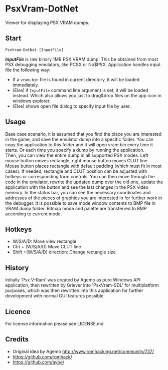 PsxVram-DotNet
===========

Viewer for displaying PSX VRAM dumps.

Start
-----

```
PsxVram-DotNet [InputFile]
```

***InputFile*** is raw binary 1MB PSX VRAM dump. This be obtained from most PSX debugging emulators, like PCSX or No$PSX.
Application handles input file the following way:

- If a `vram.bin` file is found in current directory, it will be loaded immediately.
- (Else) if `InputFile` command line argument is set, it will be loaded instead. Which also allows you just to drag&drop files on the app icon in windows explorer.
- (Else) shows open file dialog to specify input file by user.

Usage
-------

Base case scenario, it is assumed that you find the place you are interested in the game, and save the emulator dump into a specific folder. You can copy the application to this folder and it will open vram.bin every time it starts. Or each time you specify a dump by running the application.  
Then, you can view the entire dump in all supported PSX modes. Left mouse button moves rectangle, right mouse button moves CLUT line. Mouse button places rectangle with default padding (which must fit in most cases). If needed, rectangle and CLUT position can be adjusted with hotkeys or corresponding form controls. 
You can then move through the code in the emulator, rewrite the updated dump over the old one, update the application with the button and see the last changes in the PSX video memory.
In the status bar, you can see the necessary coordinates and addresses of the pieces of graphics you are interested in for further work in the debugger.
It is possible to save mode window contents to BMP file in VRAM dump folder. Bitmap mode and palette are transferred to BMP according to current mode.

Hotkeys
-------
- W/S/A/D: Move view rectangle
- Ctrl + (W/S/A/D) Move CLUT line
- Shift +(W/S/A/D) direction: Change rectangle size

History
--------
Initially 'Psx V-Ram' was created by Agemo as pure Windows API application, then rewritten by Griever into 'PsxVram-SDL' for multiplatform purposes, which was then rewritten into this application for further development with normal GUI features possible.

Licence
-------

For license information please see LICENSE.md

Credits
-------

- Original idea by Agemo http://www.romhacking.net/community/737/
- https://github.com/romhack/
- https://github.com/aybe/
